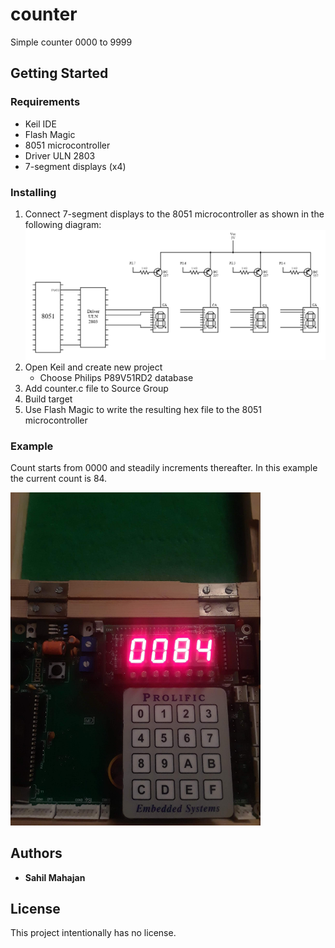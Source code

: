 # counter
Simple counter 0000 to 9999

## Getting Started

### Requirements
* Keil IDE
* Flash Magic
* 8051 microcontroller
* Driver ULN 2803
* 7-segment displays (x4)

### Installing
1. Connect 7-segment displays to the 8051 microcontroller as shown in the following diagram:
   <img src="7seg_interfacing.png" width="800">
1. Open Keil and create new project
   * Choose Philips P89V51RD2 database
1. Add counter.c file to Source Group 
1. Build target
1. Use Flash Magic to write the resulting hex file to the 8051 microcontroller

### Example

Count starts from 0000 and steadily increments thereafter. In this example the current count is 84.

<img src="counter_pic.jpg" width="400">

## Authors

* **Sahil Mahajan**

## License

This project intentionally has no license.
